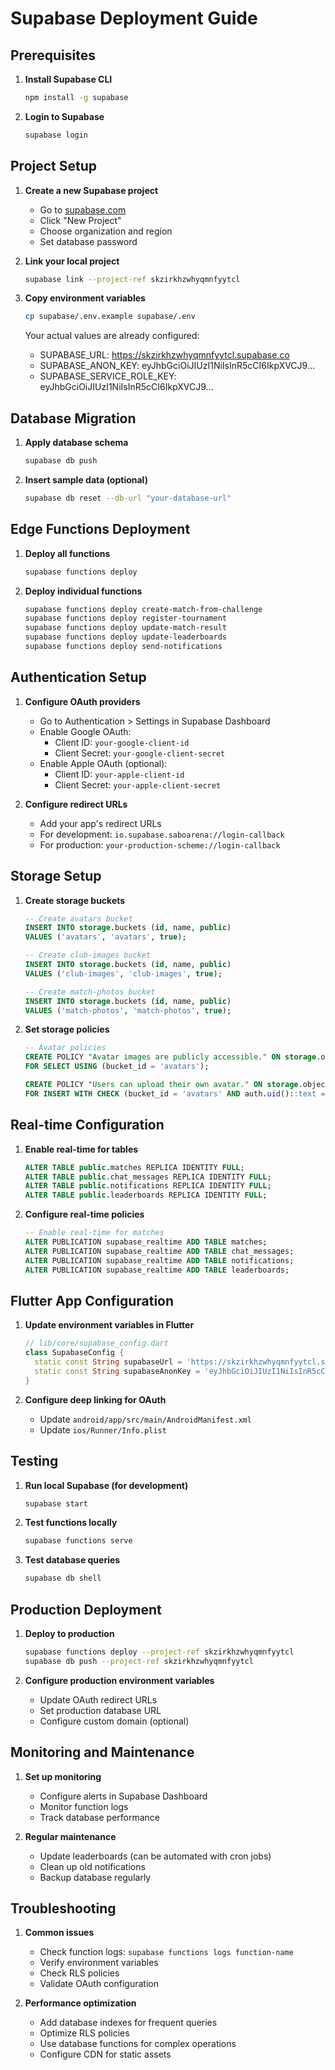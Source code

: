 # Supabase Deployment Guide

## Prerequisites

1. **Install Supabase CLI**
   ```bash
   npm install -g supabase
   ```

2. **Login to Supabase**
   ```bash
   supabase login
   ```

## Project Setup

1. **Create a new Supabase project**
   - Go to [supabase.com](https://supabase.com)
   - Click "New Project"
   - Choose organization and region
   - Set database password

2. **Link your local project**
   ```bash
   supabase link --project-ref skzirkhzwhyqmnfyytcl
   ```

3. **Copy environment variables**
   ```bash
   cp supabase/.env.example supabase/.env
   ```
   
   Your actual values are already configured:
   - SUPABASE_URL: https://skzirkhzwhyqmnfyytcl.supabase.co
   - SUPABASE_ANON_KEY: eyJhbGciOiJIUzI1NiIsInR5cCI6IkpXVCJ9...
   - SUPABASE_SERVICE_ROLE_KEY: eyJhbGciOiJIUzI1NiIsInR5cCI6IkpXVCJ9...

## Database Migration

1. **Apply database schema**
   ```bash
   supabase db push
   ```

2. **Insert sample data (optional)**
   ```bash
   supabase db reset --db-url "your-database-url"
   ```

## Edge Functions Deployment

1. **Deploy all functions**
   ```bash
   supabase functions deploy
   ```

2. **Deploy individual functions**
   ```bash
   supabase functions deploy create-match-from-challenge
   supabase functions deploy register-tournament
   supabase functions deploy update-match-result
   supabase functions deploy update-leaderboards
   supabase functions deploy send-notifications
   ```

## Authentication Setup

1. **Configure OAuth providers**
   - Go to Authentication > Settings in Supabase Dashboard
   - Enable Google OAuth:
     - Client ID: `your-google-client-id`
     - Client Secret: `your-google-client-secret`
   - Enable Apple OAuth (optional):
     - Client ID: `your-apple-client-id`
     - Client Secret: `your-apple-client-secret`

2. **Configure redirect URLs**
   - Add your app's redirect URLs
   - For development: `io.supabase.saboarena://login-callback`
   - For production: `your-production-scheme://login-callback`

## Storage Setup

1. **Create storage buckets**
   ```sql
   -- Create avatars bucket
   INSERT INTO storage.buckets (id, name, public)
   VALUES ('avatars', 'avatars', true);

   -- Create club-images bucket
   INSERT INTO storage.buckets (id, name, public)
   VALUES ('club-images', 'club-images', true);

   -- Create match-photos bucket
   INSERT INTO storage.buckets (id, name, public)
   VALUES ('match-photos', 'match-photos', true);
   ```

2. **Set storage policies**
   ```sql
   -- Avatar policies
   CREATE POLICY "Avatar images are publicly accessible." ON storage.objects
   FOR SELECT USING (bucket_id = 'avatars');

   CREATE POLICY "Users can upload their own avatar." ON storage.objects
   FOR INSERT WITH CHECK (bucket_id = 'avatars' AND auth.uid()::text = (storage.foldername(name))[1]);
   ```

## Real-time Configuration

1. **Enable real-time for tables**
   ```sql
   ALTER TABLE public.matches REPLICA IDENTITY FULL;
   ALTER TABLE public.chat_messages REPLICA IDENTITY FULL;
   ALTER TABLE public.notifications REPLICA IDENTITY FULL;
   ALTER TABLE public.leaderboards REPLICA IDENTITY FULL;
   ```

2. **Configure real-time policies**
   ```sql
   -- Enable real-time for matches
   ALTER PUBLICATION supabase_realtime ADD TABLE matches;
   ALTER PUBLICATION supabase_realtime ADD TABLE chat_messages;
   ALTER PUBLICATION supabase_realtime ADD TABLE notifications;
   ALTER PUBLICATION supabase_realtime ADD TABLE leaderboards;
   ```

## Flutter App Configuration

1. **Update environment variables in Flutter**
   ```dart
   // lib/core/supabase_config.dart
   class SupabaseConfig {
     static const String supabaseUrl = 'https://skzirkhzwhyqmnfyytcl.supabase.co';
     static const String supabaseAnonKey = 'eyJhbGciOiJIUzI1NiIsInR5cCI6IkpXVCJ9.eyJpc3MiOiJzdXBhYmFzZSIsInJlZiI6InNremlya2h6d2h5cW1uZnl5dGNsIiwicm9sZSI6ImFub24iLCJpYXQiOjE3NTc3NDM3MzUsImV4cCI6MjA3MzMxOTczNX0._0Ic0SL4FZVMennTXmOzIp2KBOCwRagpbRXaWhZJI24';
   }
   ```

2. **Configure deep linking for OAuth**
   - Update `android/app/src/main/AndroidManifest.xml`
   - Update `ios/Runner/Info.plist`

## Testing

1. **Run local Supabase (for development)**
   ```bash
   supabase start
   ```

2. **Test functions locally**
   ```bash
   supabase functions serve
   ```

3. **Test database queries**
   ```bash
   supabase db shell
   ```

## Production Deployment

1. **Deploy to production**
   ```bash
   supabase functions deploy --project-ref skzirkhzwhyqmnfyytcl
   supabase db push --project-ref skzirkhzwhyqmnfyytcl
   ```

2. **Configure production environment variables**
   - Update OAuth redirect URLs
   - Set production database URL
   - Configure custom domain (optional)

## Monitoring and Maintenance

1. **Set up monitoring**
   - Configure alerts in Supabase Dashboard
   - Monitor function logs
   - Track database performance

2. **Regular maintenance**
   - Update leaderboards (can be automated with cron jobs)
   - Clean up old notifications
   - Backup database regularly

## Troubleshooting

1. **Common issues**
   - Check function logs: `supabase functions logs function-name`
   - Verify environment variables
   - Check RLS policies
   - Validate OAuth configuration

2. **Performance optimization**
   - Add database indexes for frequent queries
   - Optimize RLS policies
   - Use database functions for complex operations
   - Configure CDN for static assets
